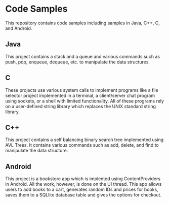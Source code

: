 # Code Samples
This repository contains code samples including samples in Java, C++, C, and Android.

## Java
This project contains a stack and a queue and various commands such as push, pop, enqueue, dequeue, etc. to manipulate the data structures.

## C
These projects use various system calls to implement programs like a file selector project implemented in a terminal, a client/server chat program using sockets, or a shell with limited functionality. All of these programs rely on a user-defined string library which replaces the UNIX standard string library.

## C++
This project contains a self balancing binary search tree implemented using AVL Trees. It contains various commands such as add, delete, and find to manipulate the data structure.

## Android
This project is a bookstore app which is implented using ContentProviders in Android. All the work, however, is done on the UI thread. This app allows users to add books to a cart, generates random IDs and prices for books, saves them to a SQLlite database table and gives the options for checkout.
